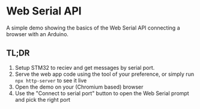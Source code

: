 # Web Serial API

A simple demo showing the basics of the Web Serial API connecting a browser with an Arduino.

## TL;DR

1. Setup STM32 to reciev and get messages by serial port. 
1. Serve the web app code using the tool of your preference, or simply run `npx http-server` to see it live
1. Open the demo on your (Chromium based) browser
1. Use the "Connect to serial port" button to open the Web Serial prompt and pick the right port